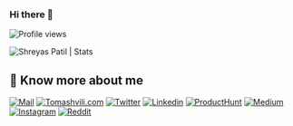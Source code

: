 ### Hi there 👋


![Profile views](https://gpvc.arturio.dev/bekatom)

<p align="left"> <img src="https://github-readme-stats.vercel.app/api?username=bekatom&count_private=true&show_icons=true&include_all_commits=true" alt="Shreyas Patil | Stats" />


## 🔗 Know more about me 

[![Mail](https://img.shields.io/badge/-Hi%20Beka-black?style=for-the-badge&logo=gmail)](mailto:beka@tomashvili.com)
[![Tomashvili.com](https://img.shields.io/badge/-Tomashvili-black?style=for-the-badge&logo=google-chrome&logoColor=white)](https://tomashvili.com/)
[![Twitter](https://img.shields.io/badge/-Twitter-black?style=for-the-badge&logo=twitter)](https://twitter.com/beka_tom)
[![Linkedin](https://img.shields.io/badge/-LinkedIn-black?style=for-the-badge&logo=Linkedin)](https://www.linkedin.com/in/bekatom/)
[![ProductHunt](https://img.shields.io/badge/-Producthunt-black?style=for-the-badge&logo=product-hunt)](https://www.instagram.com/beka.tom/)
[![Medium](https://img.shields.io/badge/-Medium-black?style=for-the-badge&logo=Medium)](https://medium.com/@beka)
[![Instagram](https://img.shields.io/badge/-Instagram-black?style=for-the-badge&logo=instagram)](https://www.instagram.com/beka.tom/)
[![Reddit](https://img.shields.io/badge/-Reddit-black?style=for-the-badge&logo=reddit)](https://www.reddit.com/user/bekatom)

<!--
**bekatom/bekatom** is a ✨ _special_ ✨ repository because its `README.md` (this file) appears on your GitHub profile.

Here are some ideas to get you started:

- 🔭 I’m currently working on ...
- 🌱 I’m currently learning ...
- 👯 I’m looking to collaborate on ...
- 🤔 I’m looking for help with ...
- 💬 Ask me about ...
- 📫 How to reach me: ...
- 😄 Pronouns: ...
- ⚡ Fun fact: ...
-->
